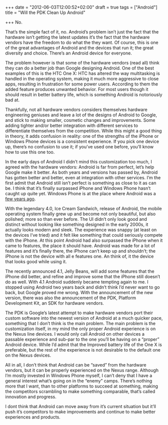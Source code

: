 +++
date = "2012-06-03T12:00:52+02:00"
draft = true
tags = ["Android"]
title = "Will the PDK Clean Up Android"

+++
No.

That’s the simple fact of it, no. Android’s problem isn’t just the fact that the hardware isn’t getting the latest updates it’s the fact that the hardware vendors have the freedom to do what the they want. Of course, this is one of the great advantages of Android and the devices that run it; the great diversity and choice. There’s an Android device for everyone.

The problem however is that some of the hardware vendors (read all) think they can do a better job than Google designing Android. One of the best examples of this is the HTC One X: HTC has altered the way multitasking is handled in the operating system, making it much more aggressive to close apps, resulting in frustration for some power users. According to them the added feature produces unwanted behavior. For most users though it should result in better battery life, which is something Android is notoriously bad at.

Thankfully, not all hardware vendors considers themselves hardware engineering geniuses and leave a lot of the designs of Android to Google, and stick to making smaller, cosmetic changes and improvements. Some adding tighter and/or better integration with different services to differentiate themselves from the competition. While this might a good thing in theory, it adds confusion in reality: one of the strengths of the iPhone or Windows Phone devices is a consistent experience. If you pick one device up, there’s no confusion to use it; if you’ve used one before, you’ll know how to use this one too.

In the early days of Android I didn’t mind this customization too much, I agreed with the hardware vendors: Android is far from perfect, let’s help Google make it better. As both years and versions has passed by, Android has gotten better and better, even at integration with other services. I’m the first admit that Android still isn’t perfect is something as close to it as can be. I think that it’s finally surpassed iPhone and Windows Phone hasn’t caught up quite yet. Windows Phone is at the place where Android was a [few years ago](http://xkcd.com/1070/).

With the legendary 4.0, Ice Cream Sandwich, release of Android, the mobile operating system finally grew up and become not only beautiful, but also polished; more so than ever before. The UI didn’t only look good and distinct without looking like something designed in the early 2000s, it actually looks modern and sleek. The experience was snappy (at least on the devices I’ve tried) and it felt like something that could seriously compete with the iPhone. At this point Android had also surpassed the iPhone when it came to features, the place it should have. Android was made for a lot of features and it’s finally there, the iPhone can’t keep up and shouldn’t; the iPhone is not the device with all e features one. An think of, it the device that looks good while using it.

The recently announced 4.1, Jelly Beans, will add some features that the iPhone did better, and refine and improve some that the iPhone still doesn’t do as well. With 4.1 Android suddenly became tempting again to me. I stopped using Android two years back and didn’t think I’d never want to go back, but Google proved me wrong. With the announcement of the new version, there was also the announcement of the PDK, Platform Development Kit, an SDK for hardware vendors.

The PDK is Google’s latest attempt to make hardware vendors port their custom software into the newest version of Android at a much quicker pace, something that I don’t think is the main problem. The main problem is the customization itself, in my mind the only proper Android experience is on the Nexus line devices. I would only call Android on other devices a passable experience and sub-par to the one you’ll be having on a “proper” Android device. While I’d admit that the Improved battery life of the One X is preferable, but the rest of the experience is not desirable to the default one on the Nexus devices.

All in all, I don’t think that Android can be “saved” from the hardware vendors, but it can be properly experienced on the Nexus range. Although I’m mostly invested in Windows Phone myself, I can’t deny that I have a general interest what’s going on in the “enemy” camps. There’s nothing more that I want, than to other platforms to succeed at something, making the competitors scrambling to make something comparable, that’s called innovation and progress.

I dont think that Android can move away from it’s current situation but it’ll push it’s competitors to make improvements and continue to make better experiences and products.